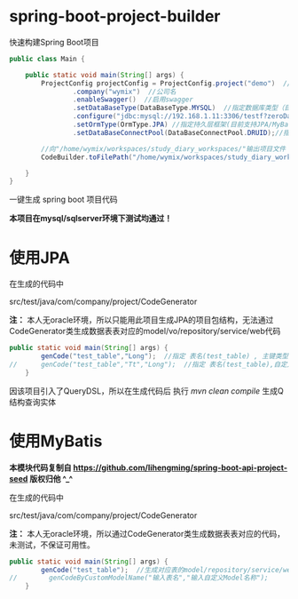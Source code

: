 # spring-boot-project-builder

快速构建Spring Boot项目

```java
public class Main {

    public static void main(String[] args) {
        ProjectConfig projectConfig = ProjectConfig.project("demo")  //项目名
                .company("wymix")  //公司名
                .enableSwagger()  //启用swagger
                .setDataBaseType(DataBaseType.MYSQL)  //指定数据库类型（目前支持mysql/oracle/sqlserver）
                .configure("jdbc:mysql://192.168.1.11:3306/testf?zeroDateTimeBehavior=convertToNull&autoReconnect=true", "root", "ori18502800930") //配置数据库
                .setOrmType(OrmType.JPA) //指定持久层框架(目前支持JPA/MyBatis)
                .setDataBaseConnectPool(DataBaseConnectPool.DRUID);//指定数据库连接池(目前支持DRUID/HIKARICP)

        //向"/home/wymix/workspaces/study_diary_workspaces/"输出项目文件
        CodeBuilder.toFilePath("/home/wymix/workspaces/study_diary_workspaces/").build(projectConfig);

    }
}
```

一键生成 spring boot 项目代码

**本项目在mysql/sqlserver环境下测试均通过！**


# 使用JPA

在生成的代码中

src/test/java/com/company/project/CodeGenerator

**注：**
本人无oracle环境，所以只能用此项目生成JPA的项目包结构，无法通过CodeGenerator类生成数据表表对应的model/vo/repository/service/web代码

```java
public static void main(String[] args) {
        genCode("test_table","Long");  //指定 表名(test_table) , 主键类型(Long)    生成对应表的model/vo/repository/service/web代码
//      genCode("test_table","Tt","Long");  //指定 表名(test_table),自定义类名(tt), 主键类型(Long);
    }
```

因该项目引入了QueryDSL，所以在生成代码后 执行 _mvn clean compile_  生成Q结构查询实体

# 使用MyBatis

**本模块代码复制自 https://github.com/lihengming/spring-boot-api-project-seed 版权归他 ^_^**

在生成的代码中

src/test/java/com/company/project/CodeGenerator

**注：**
本人无oracle环境，所以通过CodeGenerator类生成数据表表对应的代码，未测试，不保证可用性。

```java
public static void main(String[] args) {
        genCode("test_table");  //生成对应表的model/repository/service/web代码
//        genCodeByCustomModelName("输入表名","输入自定义Model名称");  
    }
```
